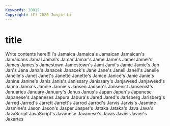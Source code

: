```yaml
---
Keywords: 10812
Copyright: (C) 2020 Junjie Li
---
```


# title

Write contents here!!!
l's 
Jamaica 
Jamaica's 
Jamaican 
Jamaican's 
Jamaicans 
Jamal 
Jamal's 
Jamar
Jamar's 
Jame 
Jame's 
Jamel 
Jamel's 
James 
James's 
Jamestown 
Jamestown's 
Jami
Jami's 
Jamie 
Jamie's 
Jan 
Jan's 
Jana 
Jana's 
Janacek 
Janacek's 
Jane
Jane's 
Janell 
Janell's 
Janelle 
Janelle's 
Janet 
Janet's 
Janette 
Janette's 
Janice
Janice's 
Janie 
Janie's 
Janine 
Janine's 
Janis 
Janis's 
Janissary 
Janissary's 
Janjaweed
Janjaweed's 
Janna 
Janna's 
Jannie 
Jannie's 
Jansen 
Jansen's 
Jansenist 
Jansenist's 
Januaries
January 
January's 
Janus 
Janus's 
Japan 
Japan's 
Japanese 
Japanese's 
Japaneses 
Japura
Japura's 
Jared 
Jared's 
Jarlsberg 
Jarlsberg's 
Jarred 
Jarred's 
Jarrett 
Jarrett's 
Jarrod
Jarrod's 
Jarvis 
Jarvis's 
Jasmine 
Jasmine's 
Jason 
Jason's 
Jasper 
Jasper's 
Jataka
Jataka's 
Java 
Java's 
JavaScript 
JavaScript's 
Javanese 
Javanese's 
Javas 
Javier 
Javier's
Jaxartes 
